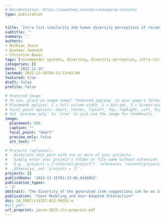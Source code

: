 ```yaml
---
# Documentation: https://wowchemy.com/docs/managing-content/
type: publication


title: 'Intra-list similarity and human diversity perceptions of recommendations: the details matter'
subtitle: ''
summary: ''
authors:
- Mathias Jesse
- Dietmar Jannach
- Christine Bauer
tags: [recommender systems, diversity, diversity perception, intra-list similarity, user study]
categories: []
date: '2022-11-15'
lastmod: 2022-11-15T03:11:12+02:00
featured: true
draft: false
profile: false

# Featured image
# To use, place an image named `featured.jpg/png` in your page's folder.
# Placement options: 1 = Full column width, 2 = Out-set, 3 = Screen-width
# Focal point options: Smart, Center, TopLeft, Top, TopRight, Left, Right, BottomLeft, Bottom, BottomRight
# Set `preview_only` to `true` to just use the image for thumbnails.
image:
  placement: 500
  caption: ""
  focal_point: "Smart"
  preview_only: false
  alt_text: ""

# Projects (optional).
#   Associate this post with one or more of your projects.
#   Simply enter your project's folder or file name without extension.
#   E.g. `projects = ["internal-project"]` references `content/project/deep-learning/index.md`.
#   Otherwise, set `projects = []`.
projects: []
publishDate: '2022-11-15T01:13:46.834695Z'
publication_types:
- '2'
abstract: 'The diversity of the generated item suggestions can be an important quality factor of a recommender system. In offline experiments, diversity is commonly assessed with the help of the intra-list similarity (ILS) measure, which is defined as the average pairwise similarity of the items in a list. The similarity of each pair of items is often determined based on domain-specific meta-data, e.g., movie genres. While this approach is common in the literature, it in most cases remains open if a particular implementation of the ILS measure is actually a valid proxy for the human diversity perception in a given application. With this work, we address this research gap and investigate the correlation of different ILS implementations with human perceptions in the domains of movie and recipe recommendation. We conducted several user studies involving over 500 participants. Our results indicate that the particularities of the ILS metric implementation matter. While we found that the ILS metric can be a good proxy for human perceptions, it turns out that it is important to individually validate the used ILS metric implementation for a given application. On a more general level, our work points to a certain level of oversimplification in recommender systems research when it comes to the design of computational proxies for human quality perceptions and thus calls for more research regarding the validation of the corresponding metrics.'
publication: '*User Modeling and User-Adapted Interaction*'
doi: 10.1007/s11257-022-09351-w
#url_pdf: 
url_preprint: jesse-2022-ils-preprint.pdf
---
```

